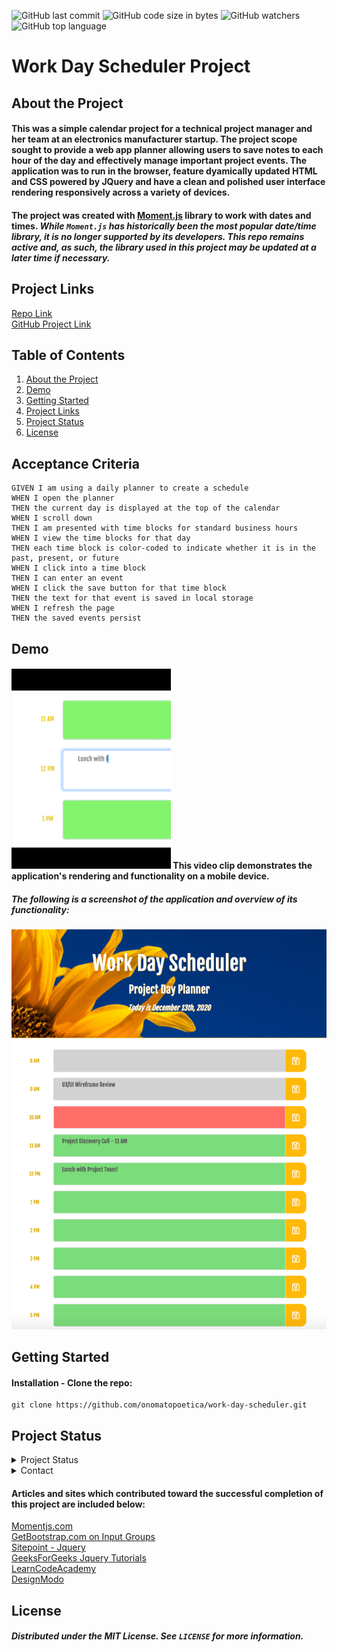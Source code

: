 ![GitHub last commit](https://img.shields.io/github/last-commit/onomatopoetica/work-day-scheduler)  ![GitHub code size in bytes](https://img.shields.io/github/languages/code-size/onomatopoetica/work-day-scheduler)  ![GitHub watchers](https://img.shields.io/github/watchers/onomatopoetica/work-day-scheduler?label=Watch&style=social)  ![GitHub top language](https://img.shields.io/github/languages/top/onomatopoetica/work-day-scheduler)

# Work Day Scheduler Project <br>

## About the Project

#### This was a simple calendar project for a technical project manager and her team at an electronics manufacturer startup. The project scope sought to provide a web app planner allowing users to save notes to each hour of the day and effectively manage important project events. The application was to run in the browser, feature dyamically updated HTML and CSS powered by JQuery and have a clean and polished user interface rendering responsively across a variety of devices. 

#### The project was created with [Moment.js](https://momentjs.com/) library to work with dates and times. <em> While `Moment.js` has historically been the most popular date/time library, it is no longer supported by its developers. This repo remains active and, as such, the library used in this project may be updated at a later time if necessary. </em> 

## Project Links
[Repo Link](https://github.com/onomatopoetica/work-day-scheduler) <br>
[GitHub Project Link](https://onomatopoetica.github.io/work-day-scheduler/)

## Table of Contents
1. [About the Project](#About-The-Project)
1. [Demo](#Demo)
1. [Getting Started](#Getting-Started)
1. [Project Links](#Project-Links)
1. [Project Status](#Project-Status)
1. [License](#License)

## Acceptance Criteria

```
GIVEN I am using a daily planner to create a schedule
WHEN I open the planner
THEN the current day is displayed at the top of the calendar
WHEN I scroll down
THEN I am presented with time blocks for standard business hours
WHEN I view the time blocks for that day
THEN each time block is color-coded to indicate whether it is in the past, present, or future
WHEN I click into a time block
THEN I can enter an event
WHEN I click the save button for that time block
THEN the text for that event is saved in local storage
WHEN I refresh the page
THEN the saved events persist
```

## Demo

#### ![See how it works!](https://github.com/onomatopoetica/work-day-scheduler/blob/main/assets/schedulerDemo.GIF) This video clip demonstrates the application's rendering and functionality on a mobile device. 

##### The following is a screenshot of the application and overview of its functionality: <br>

<img src="assets/scheduler0meetings.png" alt="planner screenshot" title="screenshot" width="700" height="auto">

## Getting Started
#### Installation - Clone the repo: <br>
   ```  
   git clone https://github.com/onomatopoetica/work-day-scheduler.git
   ```

## Project Status
<details>
    <summary>Project Status</summary>
    Active
</details>
<details>
    <summary>Contact</summary>
    jendotb@gmail.com
</details>

#### Articles and sites which contributed toward the successful completion of this project are included below:

[Momentjs.com](https://momentjs.com/) <br>
[GetBootstrap.com on Input Groups](https://getbootstrap.com/docs/4.0/components/input-group/) <br>
[Sitepoint - Jquery](https://www.sitepoint.com/jquery-date-future-date/) <br>
[GeeksForGeeks Jquery Tutorials](https://www.geeksforgeeks.org/jquery-tutorials/) <br>
[LearnCodeAcademy](https://www.youtube.com/watch?v=G-POtu9J-m4) <br>
[DesignModo](https://designmodo.com/calendar-jquery-css3/) <br>

## License
##### Distributed under the MIT License. See `LICENSE` for more information.
